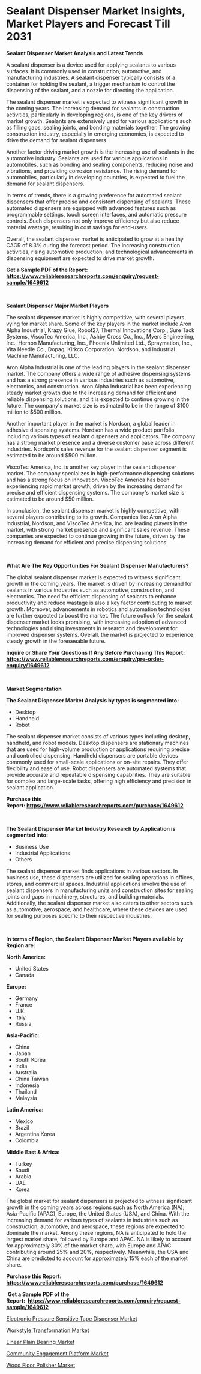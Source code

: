 <p><h1>Sealant Dispenser Market Insights, Market Players and Forecast Till 2031</h1></p><p><strong>Sealant Dispenser Market Analysis and Latest Trends</strong></p>
<p><p>A sealant dispenser is a device used for applying sealants to various surfaces. It is commonly used in construction, automotive, and manufacturing industries. A sealant dispenser typically consists of a container for holding the sealant, a trigger mechanism to control the dispensing of the sealant, and a nozzle for directing the application.</p><p>The sealant dispenser market is expected to witness significant growth in the coming years. The increasing demand for sealants in construction activities, particularly in developing regions, is one of the key drivers of market growth. Sealants are extensively used for various applications such as filling gaps, sealing joints, and bonding materials together. The growing construction industry, especially in emerging economies, is expected to drive the demand for sealant dispensers.</p><p>Another factor driving market growth is the increasing use of sealants in the automotive industry. Sealants are used for various applications in automobiles, such as bonding and sealing components, reducing noise and vibrations, and providing corrosion resistance. The rising demand for automobiles, particularly in developing countries, is expected to fuel the demand for sealant dispensers.</p><p>In terms of trends, there is a growing preference for automated sealant dispensers that offer precise and consistent dispensing of sealants. These automated dispensers are equipped with advanced features such as programmable settings, touch screen interfaces, and automatic pressure controls. Such dispensers not only improve efficiency but also reduce material wastage, resulting in cost savings for end-users.</p><p>Overall, the sealant dispenser market is anticipated to grow at a healthy CAGR of 8.3% during the forecast period. The increasing construction activities, rising automotive production, and technological advancements in dispensing equipment are expected to drive market growth.</p></p>
<p><strong>Get a Sample PDF of the Report:&nbsp; <a href="https://www.reliableresearchreports.com/enquiry/request-sample/1649612">https://www.reliableresearchreports.com/enquiry/request-sample/1649612</a></strong></p>
<p>&nbsp;</p>
<p><strong>Sealant Dispenser Major Market Players</strong></p>
<p><p>The sealant dispenser market is highly competitive, with several players vying for market share. Some of the key players in the market include Aron Alpha Industrial, Krazy Glue, Robot27, Thermal Innovations Corp., Sure Tack Systems, ViscoTec America, Inc., Ashby Cross Co., Inc., Myers Engineering, Inc., Hernon Manufacturing, Inc., Phoenix Unlimited Ltd., Spraymation, Inc., Vita Needle Co., Dopag, Kirkco Corporation, Nordson, and Industrial Machine Manufacturing, LLC.</p><p>Aron Alpha Industrial is one of the leading players in the sealant dispenser market. The company offers a wide range of adhesive dispensing systems and has a strong presence in various industries such as automotive, electronics, and construction. Aron Alpha Industrial has been experiencing steady market growth due to the increasing demand for efficient and reliable dispensing solutions, and it is expected to continue growing in the future. The company's market size is estimated to be in the range of $100 million to $500 million.</p><p>Another important player in the market is Nordson, a global leader in adhesive dispensing systems. Nordson has a wide product portfolio, including various types of sealant dispensers and applicators. The company has a strong market presence and a diverse customer base across different industries. Nordson's sales revenue for the sealant dispenser segment is estimated to be around $500 million.</p><p>ViscoTec America, Inc. is another key player in the sealant dispenser market. The company specializes in high-performance dispensing solutions and has a strong focus on innovation. ViscoTec America has been experiencing rapid market growth, driven by the increasing demand for precise and efficient dispensing systems. The company's market size is estimated to be around $50 million.</p><p>In conclusion, the sealant dispenser market is highly competitive, with several players contributing to its growth. Companies like Aron Alpha Industrial, Nordson, and ViscoTec America, Inc. are leading players in the market, with strong market presence and significant sales revenue. These companies are expected to continue growing in the future, driven by the increasing demand for efficient and precise dispensing solutions.</p></p>
<p>&nbsp;</p>
<p><strong>What Are The Key Opportunities For Sealant Dispenser Manufacturers?</strong></p>
<p><p>The global sealant dispenser market is expected to witness significant growth in the coming years. The market is driven by increasing demand for sealants in various industries such as automotive, construction, and electronics. The need for efficient dispensing of sealants to enhance productivity and reduce wastage is also a key factor contributing to market growth. Moreover, advancements in robotics and automation technologies are further expected to boost the market. The future outlook for the sealant dispenser market looks promising, with increasing adoption of advanced technologies and rising investments in research and development for improved dispenser systems. Overall, the market is projected to experience steady growth in the foreseeable future.</p></p>
<p><strong>Inquire or Share Your Questions If Any Before Purchasing This Report: <a href="https://www.reliableresearchreports.com/enquiry/pre-order-enquiry/1649612">https://www.reliableresearchreports.com/enquiry/pre-order-enquiry/1649612</a></strong></p>
<p>&nbsp;</p>
<p><strong>Market Segmentation</strong></p>
<p><strong>The Sealant Dispenser Market Analysis by types is segmented into:</strong></p>
<p><ul><li>Desktop</li><li>Handheld</li><li>Robot</li></ul></p>
<p><p>The sealant dispenser market consists of various types including desktop, handheld, and robot models. Desktop dispensers are stationary machines that are used for high-volume production or applications requiring precise and controlled dispensing. Handheld dispensers are portable devices commonly used for small-scale applications or on-site repairs. They offer flexibility and ease of use. Robot dispensers are automated systems that provide accurate and repeatable dispensing capabilities. They are suitable for complex and large-scale tasks, offering high efficiency and precision in sealant application.</p></p>
<p><strong>Purchase this Report:&nbsp;<a href="https://www.reliableresearchreports.com/purchase/1649612">https://www.reliableresearchreports.com/purchase/1649612</a></strong></p>
<p>&nbsp;</p>
<p><strong>The Sealant Dispenser Market Industry Research by Application is segmented into:</strong></p>
<p><ul><li>Business Use</li><li>Industrial Applications</li><li>Others</li></ul></p>
<p><p>The sealant dispenser market finds applications in various sectors. In business use, these dispensers are utilized for sealing operations in offices, stores, and commercial spaces. Industrial applications involve the use of sealant dispensers in manufacturing units and construction sites for sealing joints and gaps in machinery, structures, and building materials. Additionally, the sealant dispenser market also caters to other sectors such as automotive, aerospace, and healthcare, where these devices are used for sealing purposes specific to their respective industries.</p></p>
<p>&nbsp;</p>
<p><strong>In terms of Region, the Sealant Dispenser Market Players available by Region are:</strong></p>
<p>
    <p> <strong> North America: </strong>
        <ul>
            <li>United States</li>
            <li>Canada</li>
        </ul>
        </p> 
    <p> <strong> Europe: </strong>
        <ul>
            <li>Germany</li>
            <li>France</li>
            <li>U.K.</li>
            <li>Italy</li>
            <li>Russia</li>
        </ul>
        </p> 
    <p> <strong> Asia-Pacific: </strong>
        <ul>
            <li>China</li>
            <li>Japan</li>
            <li>South Korea</li>
            <li>India</li>
            <li>Australia</li>
            <li>China Taiwan</li>
            <li>Indonesia</li>
            <li>Thailand</li>
            <li>Malaysia</li>
        </ul>
        </p> 
    <p> <strong> Latin America: </strong>
        <ul>
            <li>Mexico</li>
            <li>Brazil</li>
            <li>Argentina Korea</li>
            <li>Colombia</li>
        </ul>
        </p> 
    <p> <strong> Middle East & Africa: </strong>
        <ul>
            <li>Turkey</li>
            <li>Saudi</li>
            <li>Arabia</li>
            <li>UAE</li>
            <li>Korea</li>
        </ul>
    </p>
    </p>
<p><p>The global market for sealant dispensers is projected to witness significant growth in the coming years across regions such as North America (NA), Asia-Pacific (APAC), Europe, the United States (USA), and China. With the increasing demand for various types of sealants in industries such as construction, automotive, and aerospace, these regions are expected to dominate the market. Among these regions, NA is anticipated to hold the largest market share, followed by Europe and APAC. NA is likely to account for approximately 30% of the market share, with Europe and APAC contributing around 25% and 20%, respectively. Meanwhile, the USA and China are predicted to account for approximately 15% each of the market share.</p></p>
<p><strong>Purchase this Report: <a href="https://www.reliableresearchreports.com/purchase/1649612">https://www.reliableresearchreports.com/purchase/1649612</a></strong></p>
<p>&nbsp;<strong>Get a Sample PDF of the Report:&nbsp;&nbsp;<a href="https://www.reliableresearchreports.com/enquiry/request-sample/1649612">https://www.reliableresearchreports.com/enquiry/request-sample/1649612</a></strong></p>
<p><strong></strong></p>
<p><p><a href="https://medium.com/@sharonmurphy49/electronic-pressure-sensitive-tape-dispenser-market-insight-market-trends-growth-forecasted-from-c21331025eaf">Electronic Pressure Sensitive Tape Dispenser Market</a></p><p><a href="https://medium.com/@sharonmurphy49/workstyle-transformation-market-analysis-its-cagr-market-segmentation-and-global-industry-2e78aadb72c3">Workstyle Transformation Market</a></p><p><a href="https://github.com/ChiragRp1/Market-Research-Report-List-2/blob/main/linear-plain-bearing-market.md">Linear Plain Bearing Market</a></p><p><a href="https://medium.com/@sharonmurphy49/community-engagement-platform-market-research-report-its-history-and-forecast-2023-to-2030-9f13eaa57d36">Community Engagement Platform Market</a></p><p><a href="https://github.com/ChiragRP21/Market-Research-Report-List-2/blob/main/wood-floor-polisher-market.md">Wood Floor Polisher Market</a></p></p>